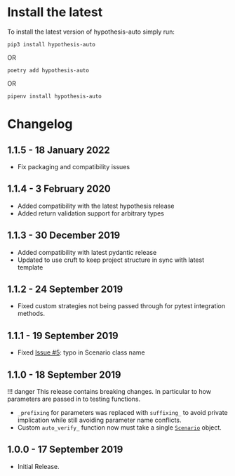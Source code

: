 Install the latest
===================

To install the latest version of hypothesis-auto simply run:

`pip3 install hypothesis-auto`

OR

`poetry add hypothesis-auto`

OR

`pipenv install hypothesis-auto`

Changelog
=========
## 1.1.5 - 18 January 2022
- Fix packaging and compatibility issues

## 1.1.4 - 3 February 2020
- Added compatibility with the latest hypothesis release
- Added return validation support for arbitrary types

## 1.1.3 - 30 December 2019

- Added compatibility with latest pydantic release
- Updated to use cruft to keep project structure in sync with latest template

## 1.1.2 - 24 September 2019

- Fixed custom strategies not being passed through for pytest integration methods.

## 1.1.1 - 19 September 2019

- Fixed [Issue #5](https://github.com/timothycrosley/hypothesis-auto/issues/5): typo in Scenario class name

## 1.1.0 - 18 September 2019

!!! danger
    This release contains breaking changes. In particular to how parameters are passed in to testing functions.

- `_prefixing` for parameters was replaced with `suffixing_` to avoid private implication while still avoiding parameter name conflicts.
- Custom `auto_verify_` function now must take a single [`Scenario`](https://timothycrosley.github.io/hypothesis-auto/reference/hypothesis_auto/tester/#scenario) object.

## 1.0.0 - 17 September 2019
- Initial Release.
